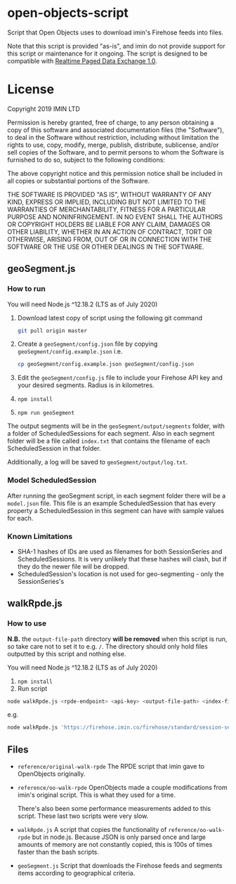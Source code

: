 # open-objects-script

Script that Open Objects uses to download imin's Firehose feeds into files.

Note that this script is provided "as-is", and imin do not provide support for this script or maintenance for it ongoing. The script is designed to be compatible with [Realtime Paged Data Exchange 1.0](https://www.w3.org/2017/08/realtime-paged-data-exchange/).

# License

Copyright 2019 IMIN LTD

Permission is hereby granted, free of charge, to any person obtaining a copy of this software and associated documentation files (the "Software"), to deal in the Software without restriction, including without limitation the rights to use, copy, modify, merge, publish, distribute, sublicense, and/or sell copies of the Software, and to permit persons to whom the Software is furnished to do so, subject to the following conditions:

The above copyright notice and this permission notice shall be included in all copies or substantial portions of the Software.

THE SOFTWARE IS PROVIDED "AS IS", WITHOUT WARRANTY OF ANY KIND, EXPRESS OR IMPLIED, INCLUDING BUT NOT LIMITED TO THE WARRANTIES OF MERCHANTABILITY, FITNESS FOR A PARTICULAR PURPOSE AND NONINFRINGEMENT. IN NO EVENT SHALL THE AUTHORS OR COPYRIGHT HOLDERS BE LIABLE FOR ANY CLAIM, DAMAGES OR OTHER LIABILITY, WHETHER IN AN ACTION OF CONTRACT, TORT OR OTHERWISE, ARISING FROM, OUT OF OR IN CONNECTION WITH THE SOFTWARE OR THE USE OR OTHER DEALINGS IN THE SOFTWARE.

## geoSegment.js
### How to run

You will need Node.js ^12.18.2 (LTS as of July 2020)

1. Download latest copy of script using the following git command

    ```sh
    git pull origin master
    ```
2. Create a `geoSegment/config.json` file by copying `geoSegment/config.example.json` i.e.

    ```sh
    cp geoSegment/config.example.json geoSegment/config.json
    ```
3. Edit the `geoSegment/config.js` file to include your Firehose API key and your desired segments. Radius is in kilometres.
4. `npm install`
5. `npm run geoSegment`

The output segments will be in the `geoSegment/output/segments` folder, with a folder of ScheduledSessions for each segment. Also in each segment folder will be a file called `index.txt` that contains the filename of each ScheduledSession in that folder.

Additionally, a log will be saved to `geoSegment/output/log.txt`.

### Model ScheduledSession
After running the geoSegment script, in each segment folder there will be a `model.json` file. This file is an example ScheduledSession that has every property a ScheduledSession in this segment can have with sample values for each.

### Known Limitations

- SHA-1 hashes of IDs are used as filenames for both SessionSeries and ScheduledSessions. It is very unlikely that these hashes will clash, but if they do
the newer file will be dropped.
- ScheduledSession's location is not used for geo-segmenting - only the SessionSeries's

## walkRpde.js
### How to use

**N.B.** the `output-file-path` directory **will be removed** when this script is run,
so take care not to set it to e.g. `/`. The directory should only hold files
outputted by this script and nothing else.

You will need Node.js ^12.18.2 (LTS as of July 2020)

1. `npm install`
2. Run script

  ```sh
  node walkRpde.js <rpde-endpoint> <api-key> <output-file-path> <index-file-prefix> <request-delay-seconds>
  ```

  e.g.

  ```sh
  node walkRpde.js 'https://firehose.imin.co/firehose/standard/session-series' <api-key> session-series/ rpde 0.1
  ```

## Files

- `reference/original-walk-rpde`
  The RPDE script that imin gave to OpenObjects originally.
- `reference/oo-walk-rpde`
  OpenObjects made a couple modifications from imin's original script. This is what they used for a time.

  There's also been some performance measurements added to this script. These last two scripts were very slow.
- `walkRpde.js`
  A script that copies the functionality of `reference/oo-walk-rpde` but in node.js. Because JSON is only parsed once and large amounts of memory are not constantly copied, this is 100s of times faster than the bash scripts.
- `geoSegment.js`
  Script that downloads the Firehose feeds and segments items according to geographical criteria.
